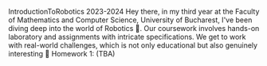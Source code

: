 IntroductionToRobotics 2023-2024
Hey there, in my third year at the Faculty of Mathematics and Computer Science, University of Bucharest, I've been diving deep into the world of Robotics 🤖. Our coursework involves hands-on laboratory and assignments with intricate specifications. We get to work with real-world challenges, which is not only educational but also genuinely interesting 
📝 Homework 1: (TBA)
